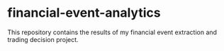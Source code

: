 # financial-event-analytics
This repository contains the results of my financial event extraction and trading decision project.

